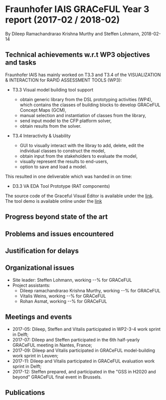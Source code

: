 # Fraunhofer IAIS GRACeFUL Year 3 report (2017-02 / 2018-02)

By Dileep Ramachandrarao Krishna Murthy and Steffen Lohmann, 2018-02-14


## Technical achievements w.r.t WP3 objectives and tasks

Fraunhofer IAIS has mainly worked on T3.3 and T3.4 of the VISUALIZATION & INTERACTION for RAPID ASSESSMENT TOOLS (WP3):
* T3.3 Visual model building tool support 
  * obtain generic library from the DSL prototyping activities (WP4), which contains the classes of building blocks to develop GRACeFUL Concept Maps (GCM),
  * manual selection and instantiation of classes from the library, 
  * send input model to the CFP platform solver,
  * obtain results from the solver.

* T3.4 Interactivity & Usability
  * GUI to visually interact with the libray to add, delete, edit the individual classes to construct the model,
  * obtain input from the stakeholders to evaluate the model,
  * visually represent the results to end-users,
  * option to save and load a model.

This resulted in one deliverable which was handed in on time:
* D3.3 VA EDA Tool Prototype (RAT components)

The source code of the Graceful Visual Editor is available under the [link](https://github.com/GRACeFUL-project/GRACeFULEditor/). 
The tool demo is available online under the [link](http://vocol.iais.fraunhofer.de/graceful-rat/static/index.html)

## Progress beyond state of the art

## Problems and issues encountered

## Justification for delays

## Organizational issues

* Site leader: Steffen Lohmann, working --% for GRACeFUL
* Project assistants: 
  * Dileep ramachandrarao Krishna Murthy, working --% for GRACeFUL
  * Vitalis Weins, working --% for GRACeFUL
  * Rohan Asmat, working --% for GRACeFUL

## Meetings and events

* 2017-05: Dileep, Steffen and Vitalis participated in WP2-3-4 work sprint in Delft;
* 2017-07: Dileep and Steffen participated in the 6th half-yearly GRACeFUL meeting in Nantes, France;
* 2017-09: Dileep and Vitalis participated in GRACeFUL model-building work sprint in Leuven;
* 2017-11: Dileep and Vitalis participated in GRACeFUL evaluation work sprint in Delft;
* 2017-12: Steffen prepared, and participated in the "GSS in H2020 and beyond" GRACeFUL final event in Brussels.

## Publications
